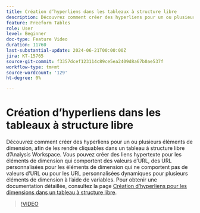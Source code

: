 ```yaml
---
title: Création d’hyperliens dans les tableaux à structure libre
description: Découvrez comment créer des hyperliens pour un ou plusieurs éléments de dimension, afin de les rendre cliquables dans un tableau à structure libre d’Analysis Workspace. Vous pouvez créer des liens hypertexte pour les éléments de dimension qui comportent des valeurs d’URL, des URL personnalisées pour les éléments de dimension qui ne comportent pas de valeurs d’URL ou pour les URL personnalisées dynamiques pour plusieurs éléments de dimension à l’aide de variables.
feature: Freeform Tables
role: User
level: Beginner
doc-type: Feature Video
duration: 11760
last-substantial-update: 2024-06-21T00:00:00Z
jira: KT-15765
source-git-commit: f3357dcef123114c89ce5ea2409d8a67b0ae537f
workflow-type: tm+mt
source-wordcount: '129'
ht-degree: 0%

---
```



# Création d’hyperliens dans les tableaux à structure libre

Découvrez comment créer des hyperliens pour un ou plusieurs éléments de dimension, afin de les rendre cliquables dans un tableau à structure libre d’Analysis Workspace. Vous pouvez créer des liens hypertexte pour les éléments de dimension qui comportent des valeurs d’URL, des URL personnalisées pour les éléments de dimension qui ne comportent pas de valeurs d’URL ou pour les URL personnalisées dynamiques pour plusieurs éléments de dimension à l’aide de variables. Pour obtenir une documentation détaillée, consultez la page [Création d’hyperliens pour les dimensions dans un tableau à structure libre](https://experienceleague.adobe.com/en/docs/analytics/analyze/analysis-workspace/visualizations/freeform-table/freeform-table-hyperlinks).

>[!VIDEO](https://video.tv.adobe.com/v/3430411/?learn=on)

